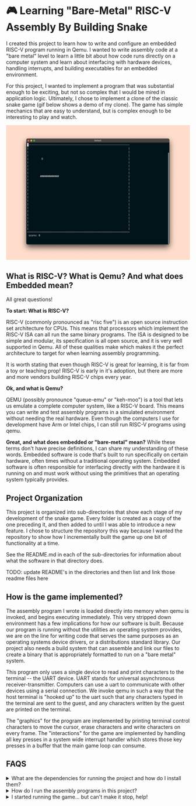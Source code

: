 # 🎮 Learning "Bare-Metal" RISC-V Assembly By Building Snake
I created this project to learn how to write and configure an embedded RISC-V program running in Qemu. I wanted to write assembly code at a "bare metal" level to learn a little bit about how code runs directly on a computer system and learn about interfacing with hardware devices, handling interrupts, and building executables for an embedded environment.

For this project, I wanted to implement a program that was substantial enough to be exciting, but not so complex that I would be mired in application logic. Ultimately, I chose to implement a clone of the classic snake game (gif below shows a demo of my clone). The game has simple mechanics that are easy to understand, but is complex enough to be interesting to play and watch.

![snake_demo](./snake.gif)

## What is RISC-V? What is Qemu? And what does Embedded mean?
All great questions!

**To start: What is RISC-V?**

RISC-V (commonly pronounced as "risc five") is an open source instruction set architecture for CPUs. This means that processors which implement the RISC-V ISA can all run the same binary programs. The ISA is designed to be simple and modular, its specification is all open source, and it is very well supported in Qemu. All of these qualities make which makes it the perfect architecture to target for when learning assembly programming.

It is worth stating that even though RISC-V is great for learning, it is far from a toy or teaching prop! RISC-V is early in it's adoption, but there are more and more vendors building RISC-V chips every year.

**Ok, and what is Qemu?**

QEMU (possibly pronounce "queue-emu" or "keh-moo") is a tool that lets us emulate a complete computer system, like a RISC-V board. This means you can write and test assembly programs in a simulated environment without needing the real hardware. Even though the computers I use for development have Arm or Intel chips, I can still run RISC-V programs using qemu.

**Great, and what does embedded or "bare-metal" mean?**
While these terms don't have precise definitions, I can share my understanding of these words. Embedded software is code that's built to run specifically on certain hardware, often times without a traditional operating system. Embedded software is often responsible for interfacing directly with the hardware it is running on and must work without using the primitives that an operating system typically provides.

## Project Organization
This project is organized into sub-directories that show each stage of my development of the snake game. Every folder is created as a copy of the one preceding it, and then added to until I was able to introduce a new feature. I chose to structure the repository this way because I wanted the repository to show how I incrementally built the game up one bit of functionality at a time.

See the README.md in each of the sub-directories for information about what the software in that directory does.

TODO: update README's in the directories and then list and link those readme files here

## How is the game implemented?
The assembly program I wrote is loaded directly into memory when qemu is invoked, and begins executing immediately. This very stripped down environment has a few implications for how our software is built. Because our program is running without the utilities an operating system provides, we are on the line for writing code that serves the same purposes as an operating systems device drivers, or a distributions standard library. Our project also needs a build system that can assemble and link our files to create a binary that is appropriately formatted to run on a "bare metal" system.

This program only uses a single device to read and print characters to the terminal -- the UART device. UART stands for universal asynchronous receiver-transmitter. Computers can use a uart to communicate with other devices using a serial connection. We invoke qemu in such a way that the host terminal is "hooked up" to the uart such that any characters typed in the terminal are sent to the guest, and any characters written by the guest are printed on the terminal.

The "graphics" for the program are implemented by printing terminal control characters to move the cursor, erase characters and write characters on every frame. The "interactions" for the game are implemented by handling all key presses in a system wide interrupt handler which stores those key presses in a buffer that the main game loop can consume.

## FAQS
<details>
<summary>What are the dependencies for running the project and how do I install them?</summary>
For instructions on installing the dependencies see the [macOS setup instructions](MAC-OS-SETUP.md) or the [debian/ubuntu setup instructions](DEBIAN-UBUNTU-SETUP.md). 

If you come accross this project and know how to set this up for other platforms, please open a PR! I specifically would love to add instructions for Windows and Arch Linux.
</details>

<details>
<summary>How do I run the assembly programs in this project?</summary>
Once you have the dependencies below installed you can `cd` into any of the numbered sub directories in this project and use the makefile to build and run the project. The following make commands will work in each sub directory

```bash
# begin by changing directory into any of this projects numbered sub directories.

# To build and run the program:
make run

# Running the program with a debugger:
make run-debug     # run this in a terminal to start up qemu then
make debugger      # run this in a sperate terminal to start the debugger

# Running the program with the qemu monitor:
make run-monitor   # run this in a terminal to start up qemu then
make monitor       # run this in a sperate terminal to start the qemu monitor


# Running the program with both the qemu monitor and the debugger:
make run-debug-monitor    # run this in a terminal and then
make debugger             # run this in a sperate terminal
make monitor              # and run this in yet another terminal
```
</details>

<details>
<summary>I started running the game... but can't make it stop, help!</summary>
When qemu is running in it's terminal mode, you need to press `ctrl-a x` to exit.
</details>